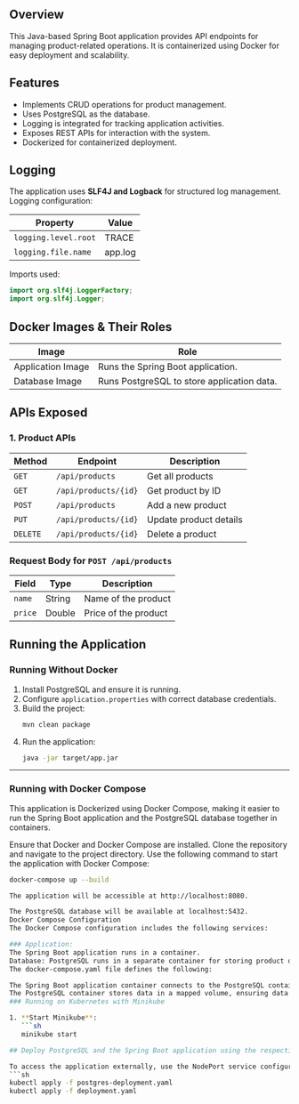 ## Overview
This Java-based Spring Boot application provides API endpoints for managing product-related operations. It is containerized using Docker for easy deployment and scalability.

## Features
- Implements CRUD operations for product management.
- Uses PostgreSQL as the database.
- Logging is integrated for tracking application activities.
- Exposes REST APIs for interaction with the system.
- Dockerized for containerized deployment.

## Logging
The application uses **SLF4J and Logback** for structured log management. Logging configuration:

| Property | Value |
|----------|-------|
| `logging.level.root` | TRACE |
| `logging.file.name` | app.log |

Imports used:
```java
import org.slf4j.LoggerFactory;
import org.slf4j.Logger;
```

## Docker Images & Their Roles
| Image | Role |
|-------|------|
| Application Image | Runs the Spring Boot application. |
| Database Image | Runs PostgreSQL to store application data. |


## APIs Exposed
### 1. **Product APIs**
| Method | Endpoint | Description |
|--------|---------|-------------|
| `GET` | `/api/products` | Get all products |
| `GET` | `/api/products/{id}` | Get product by ID |
| `POST` | `/api/products` | Add a new product |
| `PUT` | `/api/products/{id}` | Update product details |
| `DELETE` | `/api/products/{id}` | Delete a product |

### Request Body for `POST /api/products`
| Field | Type | Description |
|--------|------|-------------|
| `name` | String | Name of the product |
| `price` | Double | Price of the product |

## Running the Application

### Running Without Docker
1. Install PostgreSQL and ensure it is running.
2. Configure `application.properties` with correct database credentials.
3. Build the project:
   ```sh
   mvn clean package
   ```
4. Run the application:
   ```sh
   java -jar target/app.jar
   ```

---

### Running with Docker Compose
This application is Dockerized using Docker Compose, making it easier to run the Spring Boot application and the PostgreSQL database together in containers.

Ensure that Docker and Docker Compose are installed.
Clone the repository and navigate to the project directory.
Use the following command to start the application with Docker Compose:
```sh
docker-compose up --build

The application will be accessible at http://localhost:8080.

The PostgreSQL database will be available at localhost:5432.
Docker Compose Configuration
The Docker Compose configuration includes the following services:

### Application:
The Spring Boot application runs in a container.
Database: PostgreSQL runs in a separate container for storing product data.
The docker-compose.yaml file defines the following:

The Spring Boot application container connects to the PostgreSQL container via environment variables.
The PostgreSQL container stores data in a mapped volume, ensuring data persists across container restarts.
### Running on Kubernetes with Minikube

1. **Start Minikube**:
   ```sh
   minikube start

## Deploy PostgreSQL and the Spring Boot application using the respective YAML configuration files (postgres-deployment.yaml, deployment.yaml).

To access the application externally, use the NodePort service configured in Kubernetes:
```sh
kubectl apply -f postgres-deployment.yaml
kubectl apply -f deployment.yaml




